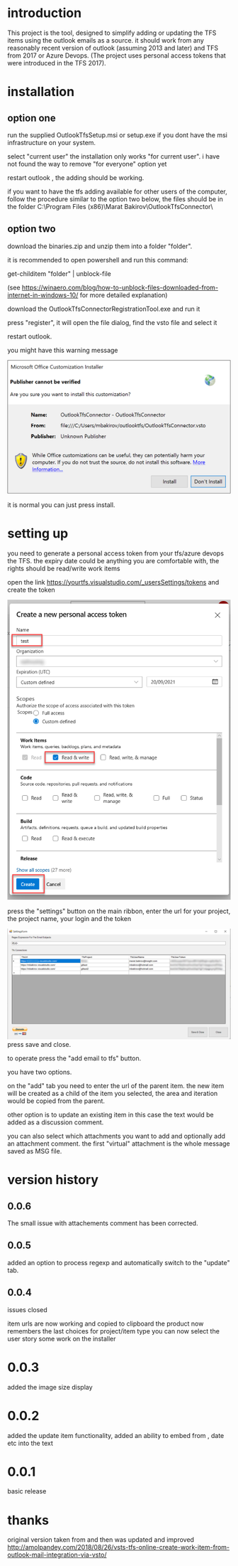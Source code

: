 # introduction

This project is the tool, designed to simplify adding or updating the TFS items using the outlook emails as a source.
it should work from any reasonably recent version of outlook (assuming 2013 and later) and TFS from 2017 or Azure Devops. 
(The project uses personal access tokens that were introduced in the TFS 2017).


# installation 

## option one

run the supplied OutlookTfsSetup.msi or setup.exe  if you dont have the msi infrastructure on your system.

select "current user"
the installation only works "for current user". 
i have not found  the way to remove "for everyone" option yet

restart outlook , the adding should be working.

if you want to have the tfs adding available for other users of the computer, follow the procedure similar to the 
option two below, the files should be in the folder C:\Program Files (x86)\Marat Bakirov\OutlookTfsConnector\

## option two

download the binaries.zip and unzip them into a folder "folder".

it is recommended to open powershell and run this command:

get-childitem "folder" | unblock-file

(see https://winaero.com/blog/how-to-unblock-files-downloaded-from-internet-in-windows-10/ for more detailed explanation)

download the OutlookTfsConnectorRegistrationTool.exe and run it 

press "register", it will open the file dialog, find the vsto file and select it 

restart outlook.

you might have this warning message

![warning image](https://raw.githubusercontent.com/maratbakirov/outlooktfsconnector/master/images/publishing%20warning.png)

it is normal you can just press install.


# setting up

you need to generate a personal access token from your tfs/azure devops the TFS.
the expiry date could be anything you are comfortable with, the rights should be read/write work items

open the link
https://yourtfs.visualstudio.com/_usersSettings/tokens
and create the token

![create token](https://raw.githubusercontent.com/maratbakirov/outlooktfsconnector/master/images/createtoken.png)

press the "settings" button on the main ribbon, enter the url for your project, the project name, your login and the token

![warning image](https://raw.githubusercontent.com/maratbakirov/outlooktfsconnector/master/images/settings.png)
press save and close.

to operate press the "add email to tfs" button. 

you have two options.

on the "add" tab you need to enter the url of the parent item.
the new item will be created as a child of the item you selected, the area and iteration would be copied from the parent. 

other option is to update an existing item in this case the text would be added as a discussion comment. 

you can also select which attachments you want to add and optionally add an attachment comment. 
the first "virtual" attachment is the whole message saved as MSG file.


# version history 
## 0.0.6
The small issue with attachements comment has been corrected.


## 0.0.5
added an option to process regexp and automatically switch to the "update" tab.

## 0.0.4

issues closed

item urls are now working and copied to clipboard
the product now remembers the last choices for project/item type
you can now select the user story
some work on the installer 

# 0.0.3 
added the image size display

# 0.0.2
added the update item functionality, added an ability to embed from , date etc into the text

# 0.0.1
basic release


# thanks

original version taken from and then was updated and improved
http://amolpandey.com/2018/08/26/vsts-tfs-online-create-work-item-from-outlook-mail-integration-via-vsto/